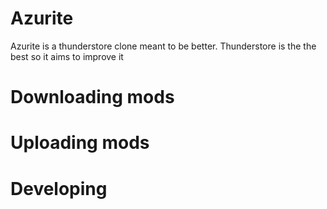 # Azurite
Azurite is a thunderstore clone meant to be better. Thunderstore is the the best so it aims to improve it

# Downloading mods

# Uploading mods


# Developing
